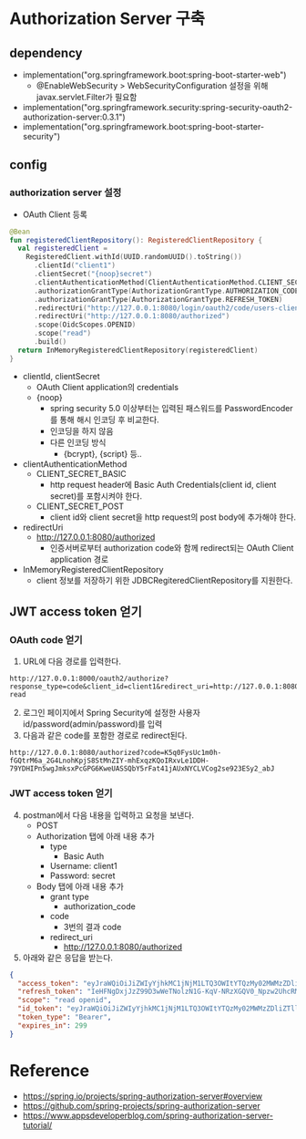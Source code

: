 # Authorization Server 구축

## dependency
- implementation("org.springframework.boot:spring-boot-starter-web")
  - @EnableWebSecurity > WebSecurityConfiguration 설정을 위해 javax.servlet.Filter가 필요함
- implementation("org.springframework.security:spring-security-oauth2-authorization-server:0.3.1")
- implementation("org.springframework.boot:spring-boot-starter-security")

## config
### authorization server 설정
- OAuth Client 등록
```kotlin
@Bean
fun registeredClientRepository(): RegisteredClientRepository {
  val registeredClient =
    RegisteredClient.withId(UUID.randomUUID().toString())
      .clientId("client1")
      .clientSecret("{noop}secret")
      .clientAuthenticationMethod(ClientAuthenticationMethod.CLIENT_SECRET_BASIC)
      .authorizationGrantType(AuthorizationGrantType.AUTHORIZATION_CODE)
      .authorizationGrantType(AuthorizationGrantType.REFRESH_TOKEN)
      .redirectUri("http://127.0.0.1:8080/login/oauth2/code/users-client-oidc")
      .redirectUri("http://127.0.0.1:8080/authorized")
      .scope(OidcScopes.OPENID)
      .scope("read")
      .build()
  return InMemoryRegisteredClientRepository(registeredClient)
}
```
  - clientId, clientSecret
    - OAuth Client application의 credentials
    - {noop}
      - spring security 5.0 이상부터는 입력된 패스워드를 PasswordEncoder를 통해 해시 인코딩 후 비교한다.
      - 인코딩을 하지 않음
      - 다른 인코딩 방식
        - {bcrypt}, {script} 등..
  - clientAuthenticationMethod
    - CLIENT_SECRET_BASIC
      - http request header에 Basic Auth Credentials(client id, client secret)를 포함시켜야 한다.
    - CLIENT_SECRET_POST
      - client id와 client secret을 http request의 post body에 추가해야 한다.
  - redirectUri
    - http://127.0.0.1:8080/authorized
      - 인증서버로부터 authorization code와 함께 redirect되는 OAuth Client application 경로
  - InMemoryRegisteredClientRepository
    - client 정보를 저장하기 위한 JDBCRegiteredClientRepository를 지원한다.

## JWT access token 얻기
### OAuth code 얻기
1. URL에 다음 경로를 입력한다.
```text
http://127.0.0.1:8000/oauth2/authorize?response_type=code&client_id=client1&redirect_uri=http://127.0.0.1:8080/authorized&scope=openid read
```
2. 로그인 페이지에서 Spring Security에 설정한 사용자 id/password(admin/password)를 입력
3. 다음과 같은 code를 포함한 경로로 redirect된다.
```text
http://127.0.0.1:8080/authorized?code=K5q0FysUc1m0h-fGQtrM6a_2G4LnohKpjS8StMnZIY-mhExqzKQoIRxvLe1DDH-79YDHIPn5wgJmksxPcGPG6KweUASSQbY5rFat41jAUxNYCLVCog2se923ESy2_abJ
```

### JWT access token 얻기
4. postman에서 다음 내용을 입력하고 요청을 보낸다.
   - POST
   - Authorization 탭에 아래 내용 추가
     - type
       - Basic Auth
     - Username: client1
     - Password: secret
   - Body 탭에 아래 내용 추가
     - grant type
       - authorization_code
     - code
       - 3번의 결과 code
     - redirect_uri
       - http://127.0.0.1:8080/authorized
5. 아래와 같은 응답을 받는다.
```json
{
  "access_token": "eyJraWQiOiJiZWIyYjhkMC1jNjM1LTQ3OWItYTQzMy02MWMzZDliZTllMTkiLCJhbGciOiJSUzI1NiJ9.eyJzdWIiOiJzZXJnZXkiLCJhdWQiOiJjbGllbnQxIiwibmJmIjoxNjQ3NTM2Njc1LCJzY29wZSI6WyJyZWFkIiwib3BlbmlkIl0sImlzcyI6Imh0dHA6XC9cL2F1dGgtc2VydmVyOjgwMDAiLCJleHAiOjE2NDc1MzY5NzUsImlhdCI6MTY0NzUzNjY3NX0.Qn80d_Sl-ZUzJQNoipPddsAwCKpYVknreKTN6cydJOHJAVb_E3NVqc22hWgen8--JKzM10wDDXjr54dn0WhrAf4qxuMAMWCvCJyLXw5AvSILQSE-80Kj4oDf5SIKoAdy5p0SdCjpuZf3ylFMS41VcqnkpaUtvNYWxcPe-LpIZ7ZZeZBdMb73aBwsz_9LR8M20C4b1Q1w1Ry-fAdT-HG5-dZK-pevS_smFk7k6fUgP7IAO_sK2IncS5pEhtJ-jnvCfZuATWKcQZCIwYCugPIDuSUT9QIw6lmogsEBOR6Aw-KDWZsG_sJZ2SrEC-_oFr6AhSDcMZSXnadf3W1FQ-luEA",
  "refresh_token": "IeHFNgDxjJzZ99D3wWeTNolzN1G-KqV-NRzXGQV0_Npzw2UhcRM-q2x0-EW-eiuMkm1gEbvma2G1Ea3XxWonMab50HXkkMjUJJWDI1S19TniCGlIrTPBcJNuP_hqDUNc",
  "scope": "read openid",
  "id_token": "eyJraWQiOiJiZWIyYjhkMC1jNjM1LTQ3OWItYTQzMy02MWMzZDliZTllMTkiLCJhbGciOiJSUzI1NiJ9.eyJzdWIiOiJzZXJnZXkiLCJhdWQiOiJjbGllbnQxIiwiYXpwIjoiY2xpZW50MSIsImlzcyI6Imh0dHA6XC9cL2F1dGgtc2VydmVyOjgwMDAiLCJleHAiOjE2NDc1Mzg0NzUsImlhdCI6MTY0NzUzNjY3NX0.haVz6tbBQZJcQBRV8DZGha6TCW7OKt7WCDE6TKTeFYdo0muKcHFBju1qq8UKApNGw0MteQ2Oh49XJ9W5uh1qVf_IqlVCKY23Fj5ubzGKY7j6u9wU9c8fr9YwWvuJExPeejCaR-T4ge6crh3IG-pDs21_izqcUlmvSnHqmTvwGWYrCEYeNyAJkG0H7Har9LG1Ds-HKrY077evDJWNwQt5zJgWK9mCe7m1mo6DGmubzBY4pF49eJwRWyTMhttbXo8XEJ3hUQVF6QbwnnPbiEV6UkIsRZh-eg0tpBurqz9Mju1secpbL1ITrRQXDxWb5RvHZTqEsctME3_0POzPUoLgiQ",
  "token_type": "Bearer",
  "expires_in": 299
}
```

# Reference
- https://spring.io/projects/spring-authorization-server#overview
- https://github.com/spring-projects/spring-authorization-server
- https://www.appsdeveloperblog.com/spring-authorization-server-tutorial/